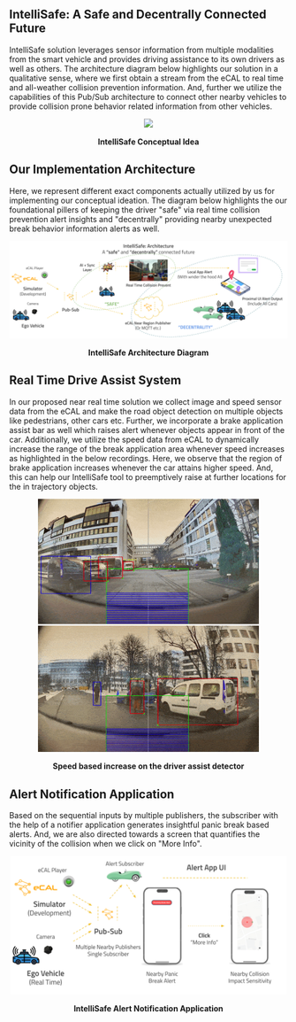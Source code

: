 ## IntelliSafe: A Safe and Decentrally Connected Future

IntelliSafe solution leverages sensor information from multiple modalities from the smart vehicle and provides driving assistance to its own drivers as well as others. The architecture diagram below highlights our solution in a qualitative sense, where we first obtain a stream from the eCAL to real time and all-weather collision prevention information. And, further we utilize the capabilities of this Pub/Sub architecture to connect other nearby vehicles to provide collision prone behavior related information from other vehicles.

<p align="center">
  <img src="assets/figures/IntelliSafe-conceptual-ideation.svg" width="800" />
</p>
<p align="center">
    <b>IntelliSafe Conceptual Idea</b> 
</p>


## Our Implementation Architecture 

Here, we represent different exact components actually utilized by us for implementing our conceptual ideation. The diagram below highlights the our foundational pillers of keeping the driver "safe" via real time collision prevention alert insights and "decentrally" providing nearby unexpected break behavior information alerts as well.

<p align="center">
  <img src="assets/figures/IntelliSafe-architecture-diagram.svg" width="800" />
</p>
<p align="center">
   <b>IntelliSafe Architecture Diagram</b>
</p>

## Real Time Drive Assist System

In our proposed near real time solution we collect image and speed sensor data from the eCAL and make the road object detection on multiple objects like pedestrians, other cars etc. Further, we incorporate a brake application assist bar as well which raises alert whenever objects appear in front of the car. Additionally, we utilize the speed data from eCAL to dynamically increase the range of the break application area whenever speed increases as highlighted in the below recordings. Here, we observe that the region of brake application increases whenever the car attains higher speed. And, this can help our IntelliSafe tool to preemptively raise at further locations for the in trajectory objects.
 
<p align="center">
  <img src="assets/demonstrations/predicted-speed-test-recording-one.gif" width="400" />
  <img src="assets/demonstrations/predicted-speed-test-recording-two.gif" width="400" />
</p>
<p align="center">
    <b> Speed based increase on the driver assist detector</b>
</p>


## Alert Notification Application

Based on the sequential inputs by multiple publishers, the subscriber with the help of a notifier application generates insightful panic break based alerts. And, we are also directed towards a screen that quantifies the vicinity of the collision when we click on "More Info".


<p align="center">
  <img src="assets/figures/IntelliSafe-alert-app-ui.svg" width="500" />
</p>
<p align="center">
   <b>IntelliSafe Alert Notification Application</b>
</p>
